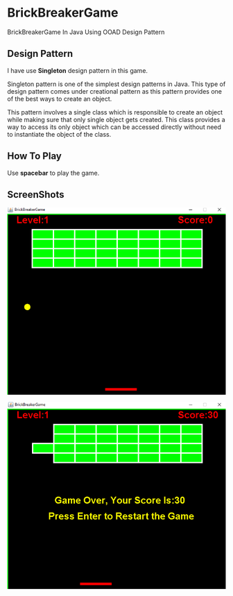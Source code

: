 # BrickBreakerGame
BrickBreakerGame In Java Using OOAD Design Pattern

## Design Pattern
I have use **Singleton** design pattern in this game.

Singleton pattern is one of the simplest design patterns in Java. This type of design pattern comes under creational pattern as this pattern provides one of the best ways to create an object.

This pattern involves a single class which is responsible to create an object while making sure that only single object gets created. This class provides a way to access its only object which can be accessed directly without need to instantiate the object of the class.
## How To Play
Use **spacebar** to play the game.
## ScreenShots
![](Screenshot1.png)

![](Screenshot2.png)
